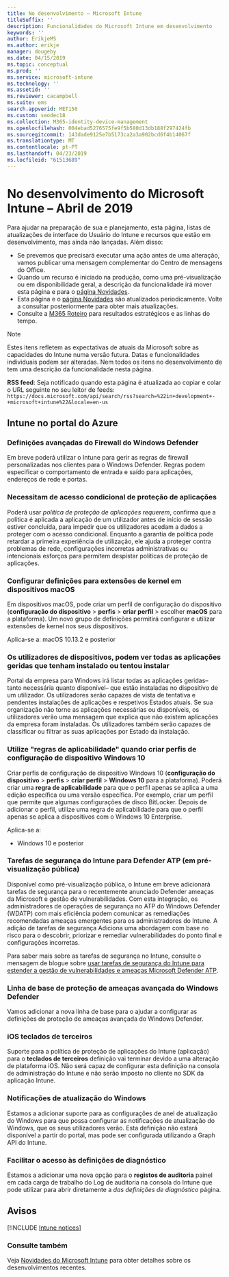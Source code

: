 ```yaml
---
title: No desenvolvimento – Microsoft Intune
titleSuffix: ''
description: Funcionalidades do Microsoft Intune em desenvolvimento
keywords: ''
author: ErikjeMS
ms.author: erikje
manager: dougeby
ms.date: 04/15/2019
ms.topic: conceptual
ms.prod: ''
ms.service: microsoft-intune
ms.technology: ''
ms.assetid: ''
ms.reviewer: cacampbell
ms.suite: ems
search.appverid: MET150
ms.custom: seodec18
ms.collection: M365-identity-device-management
ms.openlocfilehash: 004ebad5276575fe9f5b580d13db188f297424fb
ms.sourcegitcommit: 143dade9125e7b5173ca2a3a902bcd6f4b14067f
ms.translationtype: MT
ms.contentlocale: pt-PT
ms.lasthandoff: 04/23/2019
ms.locfileid: "61513689"
---
```

# <a name="in-development-for-microsoft-intune---april-2019"></a>No desenvolvimento do Microsoft Intune – Abril de 2019

Para ajudar na preparação de sua e planejamento, esta página, listas de atualizações de interface do Usuário do Intune e recursos que estão em desenvolvimento, mas ainda não lançadas. Além disso:

- Se prevemos que precisará executar uma ação antes de uma alteração, vamos publicar uma mensagem complementar do Centro de mensagens do Office.
- Quando um recurso é iniciado na produção, como uma pré-visualização ou em disponibilidade geral, a descrição da funcionalidade irá mover esta página e para o [página Novidades](whats-new.md).
- Esta página e o [página Novidades](whats-new.md) são atualizados periodicamente. Volte a consultar posteriormente para obter mais atualizações.
- Consulte a [M365 Roteiro](https://www.microsoft.com/microsoft-365/roadmap?rtc=2&filters=EMS) para resultados estratégicos e as linhas do tempo.

> [!Note]
> Estes itens refletem as expectativas de atuais da Microsoft sobre as capacidades do Intune numa versão futura. Datas e funcionalidades individuais podem ser alteradas. Nem todos os itens no desenvolvimento de tem uma descrição da funcionalidade nesta página.

**RSS feed**: Seja notificado quando esta página é atualizada ao copiar e colar o URL seguinte no seu leitor de feeds: `https://docs.microsoft.com/api/search/rss?search=%22in+development+-+microsoft+intune%22&locale=en-us`

<!--
## What's coming to Intune in the Azure portal 
## What's coming to Intune apps
## Notices
-->
 
## <a name="intune-in-the-azure-portal"></a>Intune no portal do Azure

<!-- 1904 start-->

### <a name="advanced-settings-for-windows-defender-firewall----1311949---"></a>Definições avançadas do Firewall do Windows Defender <!-- 1311949 -->
Em breve poderá utilizar o Intune para gerir as regras de firewall personalizadas nos clientes para o Windows Defender. Regras podem especificar o comportamento de entrada e saído para aplicações, endereços de rede e portas. 

### <a name="require-app-protection-conditional-access----1634317---"></a>Necessitam de acesso condicional de proteção de aplicações  <!--1634317 -->
Poderá usar *política de proteção de aplicações requerem*, confirma que a política é aplicada a aplicação de um utilizador antes de início de sessão estiver concluída, para impedir que os utilizadores acedam a dados a proteger com o acesso condicional. Enquanto a garantia de política pode retardar a primeira experiência de utilização, ele ajuda a proteger contra problemas de rede, configurações incorretas administrativas ou intencionais esforços para permitem despistar políticas de proteção de aplicações. 

### <a name="configure-settings-for-kernel-extensions-on-macos-devices----2043024---"></a>Configurar definições para extensões de kernel em dispositivos macOS <!-- 2043024 -->
Em dispositivos macOS, pode criar um perfil de configuração do dispositivo (**configuração do dispositivo** > **perfis** > **criar perfil** > escolher **macOS** para a plataforma). Um novo grupo de definições permitirá configurar e utilizar extensões de kernel nos seus dispositivos.

Aplica-se a: macOS 10.13.2 e posterior

### <a name="device-users-can-view-all-managed-apps-theyve-installed-or-tried-to-install----2352913---"></a>Os utilizadores de dispositivos, podem ver todas as aplicações geridas que tenham instalado ou tentou instalar <!-- 2352913 -->
Portal da empresa para Windows irá listar todas as aplicações geridas&ndash; tanto necessária quanto disponível&ndash; que estão instaladas no dispositivo de um utilizador. Os utilizadores serão capazes de vista de tentativa e pendentes instalações de aplicações e respetivos Estados atuais. Se sua organização não torne as aplicações necessárias ou disponíveis, os utilizadores verão uma mensagem que explica que não existem aplicações da empresa foram instaladas. Os utilizadores também serão capazes de classificar ou filtrar as suas aplicações por Estado da instalação.

### <a name="use-applicability-rules-when-creating-windows-10-device-configuration-profiles----2549910---"></a>Utilize "regras de aplicabilidade" quando criar perfis de configuração de dispositivo Windows 10 <!-- 2549910 -->
Criar perfis de configuração de dispositivo Windows 10 (**configuração do dispositivo** > **perfis** > **criar perfil**  >  **Windows 10** para a plataforma). Poderá criar uma **regra de aplicabilidade** para que o perfil apenas se aplica a uma edição específica ou uma versão específica. Por exemplo, criar um perfil que permite que algumas configurações de disco BitLocker. Depois de adicionar o perfil, utilize uma regra de aplicabilidade para que o perfil apenas se aplica a dispositivos com o Windows 10 Enterprise.

Aplica-se a: 
- Windows 10 e posterior

###  <a name="intune-security-tasks-for-defender-atp-in-public-preview----3208597---"></a>Tarefas de segurança do Intune para Defender ATP (em pré-visualização pública) <!-- 3208597 -->
Disponível como pré-visualização pública, o Intune em breve adicionará tarefas de segurança para o recentemente anunciado Defender ameaças da Microsoft e gestão de vulnerabilidades.  Com esta integração, os administradores de operações de segurança no ATP do Windows Defender (WDATP) com mais eficiência podem comunicar as remediações recomendadas ameaças emergentes para os administradores do Intune. A adição de tarefas de segurança Adiciona uma abordagem com base no risco para o descobrir, priorizar e remediar vulnerabilidades do ponto final e configurações incorretas.

Para saber mais sobre as tarefas de segurança no Intune, consulte o mensagem de blogue sobre [usar tarefas de segurança do Intune para estender a gestão de vulnerabilidades e ameaças Microsoft Defender ATP](https://techcommunity.microsoft.com/t5/Enterprise-Mobility-Security/Microsoft-Intune-security-tasks-extend-Microsoft-Defender-ATP-s/ba-p/369857). 

### <a name="windows-defender-advanced-threat-protection-baseline----3754134---"></a>Linha de base de proteção de ameaças avançada do Windows Defender <!-- 3754134 -->
Vamos adicionar a nova linha de base para o ajudar a configurar as definições de proteção de ameaças avançada do Windows Defender.


### <a name="ios-third-party-keyboards----4111843---"></a>iOS teclados de terceiros <!-- 4111843 -->
Suporte para a política de proteção de aplicações do Intune (aplicação) para o **teclados de terceiros** definição vai terminar devido a uma alteração de plataforma iOS. Não será capaz de configurar esta definição na consola de administração do Intune e não serão imposto no cliente no SDK da aplicação Intune.

<!-- 1903 start-->

### <a name="windows-update-notifications----3316782---"></a>Notificações de atualização do Windows <!-- 3316782 -->
Estamos a adicionar suporte para as configurações de anel de atualização do Windows para que possa configurar as notificações de atualização do Windows, que os seus utilizadores verão. Esta definição não estará disponível a partir do portal, mas pode ser configurada utilizando a Graph API do Intune.

### <a name="easier-access-to-diagnostic-settings----3804627---"></a>Facilitar o acesso às definições de diagnóstico <!-- 3804627 -->
Estamos a adicionar uma nova opção para o **registos de auditoria** painel em cada carga de trabalho do Log de auditoria na consola do Intune que pode utilizar para abrir diretamente a *das definições de diagnóstico* página.

## <a name="notices"></a>Avisos

[!INCLUDE [Intune notices](./includes/intune-notices.md)]

### <a name="see-also"></a>Consulte também
Veja [Novidades do Microsoft Intune](whats-new.md) para obter detalhes sobre os desenvolvimentos recentes.


